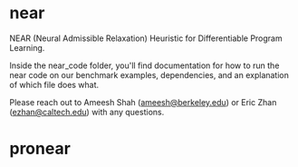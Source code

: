 # near

NEAR (Neural Admissible Relaxation) Heuristic for Differentiable Program Learning.

Inside the near_code folder, you'll find documentation for how to run the near code on our benchmark examples, dependencies, and an explanation of which file does what.

Please reach out to Ameesh Shah (ameesh@berkeley.edu) or Eric Zhan (ezhan@caltech.edu) with any questions.
# pronear

